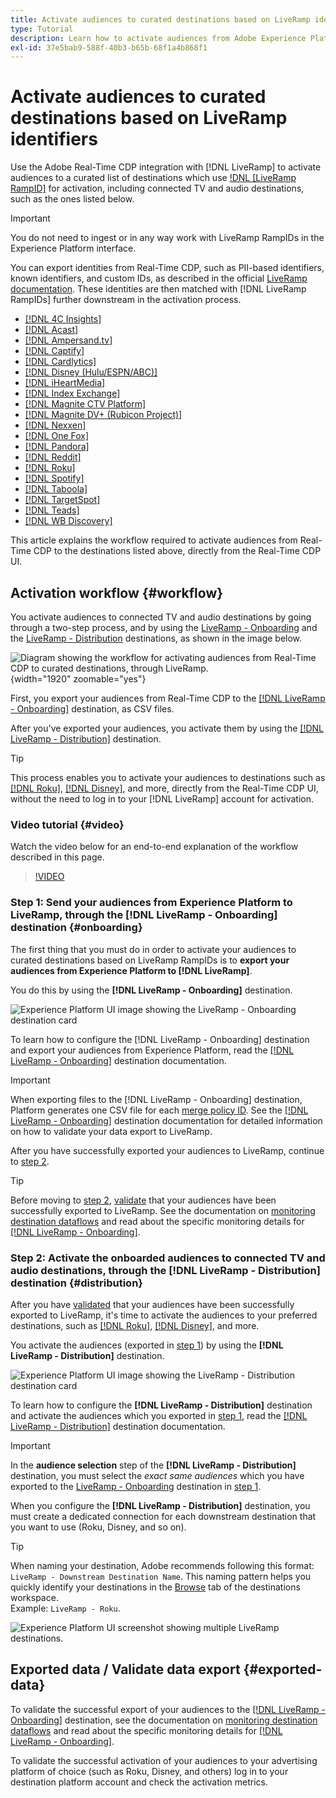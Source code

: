 ```yaml
---
title: Activate audiences to curated destinations based on LiveRamp identifiers
type: Tutorial
description: Learn how to activate audiences from Adobe Experience Platform to connected TV and audio destinations, and other integrations using the LiveRamp RampID.
exl-id: 37e5bab9-588f-40b3-b65b-68f1a4b868f1
---
```

# Activate audiences to curated destinations based on LiveRamp identifiers

Use the Adobe Real-Time CDP integration with [!DNL LiveRamp] to activate audiences to a curated list of destinations which use [!DNL [LiveRamp RampID]](https://docs.liveramp.com/connect/en/interpreting-rampid,-liveramp-s-people-based-identifier.html) for activation, including connected TV and audio destinations, such as the ones listed below.

>[!IMPORTANT]
>
>You do not need to ingest or in any way work with LiveRamp RampIDs in the Experience Platform interface.
>
> You can export identities from Real-Time CDP, such as PII-based identifiers, known identifiers, and custom IDs, as described in the official [LiveRamp documentation](https://docs.liveramp.com/connect/en/identity-and-identifier-terms-and-concepts.html#known-identifiers). These identities are then matched with [!DNL LiveRamp RampIDs] further downstream in the activation process.


* [[!DNL 4C Insights]](#insights)
* [[!DNL Acast]](#acast)
* [[!DNL Ampersand.tv]](#ampersand-tv)
* [[!DNL Captify]](#captify)
* [[!DNL Cardlytics]](#cardlytics)
* [[!DNL Disney (Hulu/ESPN/ABC)]](#disney)
* [[!DNL iHeartMedia]](#iheartmedia)
* [[!DNL Index Exchange]](#index-exchange)
* [[!DNL Magnite CTV Platform]](#magnite)
* [[!DNL Magnite DV+ (Rubicon Project)]](#magnite-dv)
* [[!DNL Nexxen]](#nexxen)
* [[!DNL One Fox]](#fox)
* [[!DNL Pandora]](#pandora)
* [[!DNL Reddit]](#reddit)
* [[!DNL Roku]](#roku)
* [[!DNL Spotify]](#spotify)
* [[!DNL Taboola]](#taboola)
* [[!DNL TargetSpot]](#targetspot)
* [[!DNL Teads]](#teads)
* [[!DNL WB Discovery]](#wb-discovery)

This article explains the workflow required to activate audiences from Real-Time CDP to the destinations listed above, directly from the Real-Time CDP UI.

## Activation workflow {#workflow}

You activate audiences to connected TV and audio destinations by going through a two-step process, and by using the [LiveRamp - Onboarding](../catalog/advertising/liveramp-onboarding.md) and the [LiveRamp - Distribution](../catalog/advertising/liveramp-distribution.md) destinations, as shown in the image below.

![Diagram showing the workflow for activating audiences from Real-Time CDP to curated destinations, through LiveRamp.](../assets/ui/activate-curated-destinations-liveramp/workflow-diagram.png){width="1920" zoomable="yes"}

First, you export your audiences from Real-Time CDP to the [[!DNL LiveRamp - Onboarding]](../catalog/advertising/liveramp-onboarding.md) destination, as CSV files.

After you've exported your audiences, you activate them by using the [[!DNL LiveRamp - Distribution]](../catalog/advertising/liveramp-distribution.md) destination.

>[!TIP]
>
>This process enables you to activate your audiences to destinations such as [[!DNL Roku]](../catalog/advertising/liveramp-distribution.md#roku), [[!DNL Disney]](../catalog/advertising/liveramp-distribution.md#disney), and more, directly from the Real-Time CDP UI, without the need to log in to your [!DNL LiveRamp] account for activation.

### Video tutorial {#video}

Watch the video below for an end-to-end explanation of the workflow described in this page.

>[!VIDEO](https://video.tv.adobe.com/v/3425367)

### Step 1: Send your audiences from Experience Platform to LiveRamp, through the [!DNL LiveRamp - Onboarding] destination {#onboarding}

The first thing that you must do in order to activate your audiences to curated destinations based on LiveRamp RampIDs is to **export your audiences from Experience Platform to [!DNL LiveRamp]**.

You do this by using the **[!DNL LiveRamp - Onboarding]** destination.

![Experience Platform UI image showing the LiveRamp - Onboarding destination card](../assets/ui/activate-curated-destinations-liveramp/liveramp-onboarding-catalog.png)

To learn how to configure the [!DNL LiveRamp - Onboarding] destination and export your audiences from Experience Platform, read the [[!DNL LiveRamp - Onboarding]](../catalog/advertising/liveramp-onboarding.md) destination documentation.

>[!IMPORTANT]
>
>When exporting files to the [!DNL LiveRamp - Onboarding] destination, Platform generates one CSV file for each [merge policy ID](../../profile/merge-policies/overview.md). See the [[!DNL LiveRamp - Onboarding]](../catalog/advertising/liveramp-onboarding.md) destination documentation for detailed information on how to validate your data export to LiveRamp.


After you have successfully exported your audiences to LiveRamp, continue to [step 2](#distribution).

>[!TIP]
>
>Before moving to [step 2](#distribution), [validate](../catalog/advertising/liveramp-onboarding.md#exported-data) that your audiences have been successfully exported to LiveRamp. See the documentation on [monitoring destination dataflows](../../dataflows/ui/monitor-destinations.md#dataflow-runs-for-batch-destinations) and read about the specific monitoring details for [[!DNL LiveRamp - Onboarding]](../catalog/advertising/liveramp-onboarding.md#exported-data).

### Step 2: Activate the onboarded audiences to connected TV and audio destinations, through the [!DNL LiveRamp - Distribution] destination {#distribution} 

After you have [validated](../catalog/advertising/liveramp-onboarding.md#exported-data) that your audiences have been successfully exported to LiveRamp, it's time to activate the audiences to your preferred destinations, such as [[!DNL Roku]](../catalog/advertising/liveramp-distribution.md#roku), [[!DNL Disney]](../catalog/advertising/liveramp-distribution.md#disney), and more.

You activate the audiences (exported in [step 1](#onboarding)) by using the **[!DNL LiveRamp - Distribution]** destination.

![Experience Platform UI image showing the LiveRamp - Distribution destination card](../assets/ui/activate-curated-destinations-liveramp/liveramp-distribution-catalog.png)

To learn how to configure the **[!DNL LiveRamp - Distribution]** destination and activate the audiences which you exported in [step 1](#onboarding), read the [[!DNL LiveRamp - Distribution]](../catalog/advertising/liveramp-distribution.md) destination documentation.

>[!IMPORTANT]
>
>In the **audience selection** step of the **[!DNL LiveRamp - Distribution]** destination, you must select the *exact same audiences* which you have exported to the [LiveRamp - Onboarding](../catalog/advertising/liveramp-onboarding.md) destination in [step 1](#onboarding).

When you configure the **[!DNL LiveRamp - Distribution]** destination, you must create a dedicated connection for each downstream destination that you want to use (Roku, Disney, and so on).

>[!TIP]
>
>When naming your destination, Adobe recommends following this format: `LiveRamp - Downstream Destination Name`. This naming pattern helps you quickly identify your destinations in the [Browse](../ui/destinations-workspace.md#browse) tab of the destinations workspace.
><br>
>Example: `LiveRamp - Roku`.

![Experience Platform UI screenshot showing multiple LiveRamp destinations.](../assets/ui/activate-curated-destinations-liveramp/liveramp-naming.png)

## Exported data / Validate data export {#exported-data}

To validate the successful export of your audiences to the [[!DNL LiveRamp - Onboarding]](../catalog/advertising/liveramp-onboarding.md) destination, see the documentation on [monitoring destination dataflows](../../dataflows/ui/monitor-destinations.md#dataflow-runs-for-batch-destinations) and read about the specific monitoring details for [[!DNL LiveRamp - Onboarding]](../catalog/advertising/liveramp-onboarding.md#exported-data).

To validate the successful activation of your audiences to your advertising platform of choice (such as Roku, Disney, and others) log in to your destination platform account and check the activation metrics.
